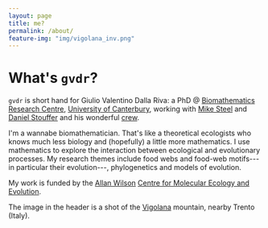 ```yaml
---
layout: page
title: me?
permalink: /about/
feature-img: "img/vigolana_inv.png"
---
```


# What's <code>gvdr</code>?

<code>gvdr</code> is short hand for Giulio Valentino Dalla Riva: a PhD @ [Biomathematics Research Centre](http://www.math.canterbury.ac.nz/bio/), [University of Canterbury](http://www.canterbury.ac.nz/), working with [Mike Steel](http://www.math.canterbury.ac.nz/~m.steel/) and [Daniel Stouffer](http://www.stoufferlab.org/people/stouffer/) and his wonderful [crew](http://www.stoufferlab.org).

I'm a wannabe biomathematician. That's like a theoretical ecologists who knows much less biology and (hopefully) a little more mathematics. I use mathematics to explore the interaction between ecological and evolutionary processes. My research themes include food webs and food-web motifs---in particular their evolution---, phylogenetics and models of evolution.

My work is funded by the [Allan Wilson](http://www.allanwilsoncentre.ac.nz/massey/learning/departments/centres-research/allan-wilson-centre/about-us/allan-wilson.cfm) [Centre for Molecular Ecology and Evolution](http://www.allanwilsoncentre.ac.nz).

The image in the header is a shot of the [Vigolana](http://www.gruppovigolana.it/) mountain, nearby Trento (Italy).